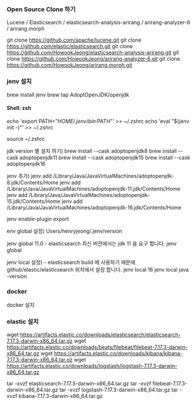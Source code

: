 ### Open Source Clone 하기

Lucene / Elasticsearch / elasticsearch-analysis-arirang / arirang-analyzer-6 / arirang.morph

git clone https://github.com/apache/lucene.git
git clone https://github.com/elastic/elasticsearch.git
git clone https://github.com/HowookJeong/elasticsearch-analysis-arirang.git
git clone https://github.com/HowookJeong/arirang-analyzer-6.git
git clone https://github.com/HowookJeong/arirang.morph.git

### jenv 설치

brew install jenv
brew tap AdoptOpenJDK/openjdk

#### Shell: zsh

echo 'export PATH="$HOME/.jenv/bin:$PATH"' >> ~/.zshrc
echo 'eval "$(jenv init -)"' >> ~/.zshrc

source ~/.zshrc

jdk version 별 설치 하기)
brew install --cask adoptopenjdk8
brew install --cask adoptopenjdk11
brew install --cask adoptopenjdk15
brew install --cask adoptopenjdk16

jenv 추가)
jenv add /Library/Java/JavaVirtualMachines/adoptopenjdk-8.jdk/Contents/Home
jenv add /Library/Java/JavaVirtualMachines/adoptopenjdk-11.jdk/Contents/Home
jenv add /Library/Java/JavaVirtualMachines/adoptopenjdk-15.jdk/Contents/Home
jenv add /Library/Java/JavaVirtualMachines/adoptopenjdk-16.jdk/Contents/Home

jenv enable-plugin export

env global 설정)
Users/henryjeong/.jenv/version

jenv global 11.0 - elasticsearch 최신 버전에서는 jdk 11 을 요구 합니다.
jenv global

jenv local 설정) - elasticsearch build 에 사용하기 때문에 github/elastic/elasticsearch 위치에서 설정 합니다.
jenv local 16
jenv local
java -version

### docker 

docker 설치


### elastic 설치

wget https://artifacts.elastic.co/downloads/elasticsearch/elasticsearch-7.17.3-darwin-x86_64.tar.gz
wget https://artifacts.elastic.co/downloads/beats/filebeat/filebeat-7.17.3-darwin-x86_64.tar.gz
wget https://artifacts.elastic.co/downloads/kibana/kibana-7.17.3-darwin-x86_64.tar.gz
wget https://artifacts.elastic.co/downloads/logstash/logstash-7.17.3-darwin-x86_64.tar.gz

tar -xvzf elasticsearch-7.17.3-darwin-x86_64.tar.gz
tar -xvzf filebeat-7.17.3-darwin-x86_64.tar.gz
tar -xvzf logstash-7.17.3-darwin-x86_64.tar.gz
tar -xvzf kibana-7.17.3-darwin-x86_64.tar.gz
